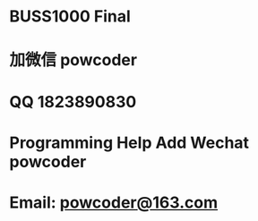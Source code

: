 # BUSS1000 Final
# 加微信 powcoder

# QQ 1823890830

# Programming Help Add Wechat powcoder

# Email: powcoder@163.com

